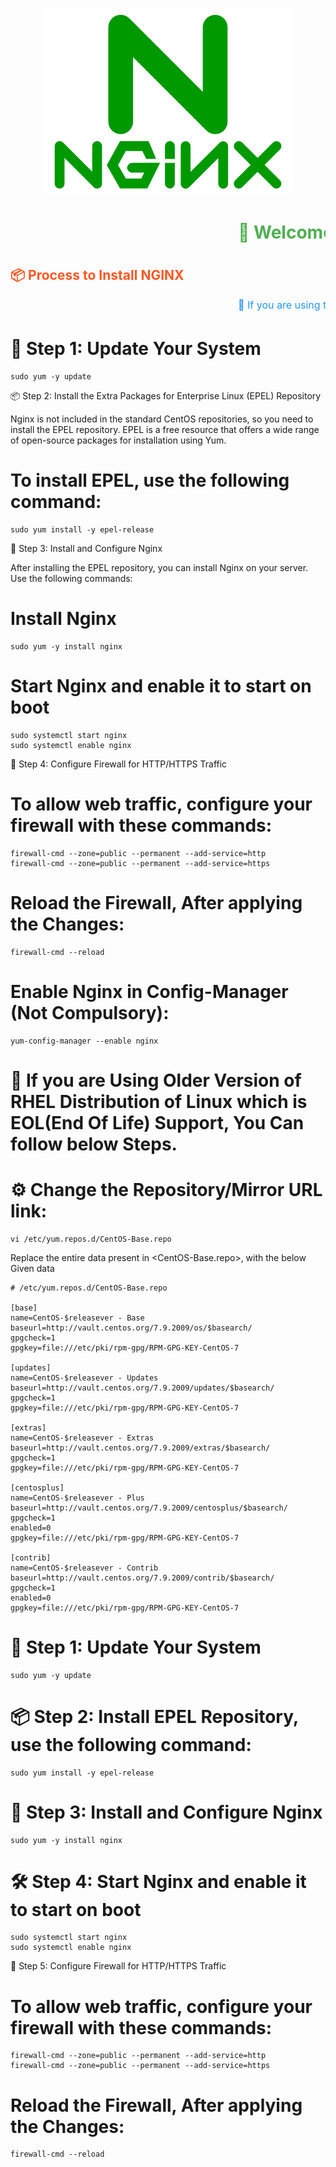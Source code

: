 <p align="center">
  <img src="https://github.com/Cancerian786/Favicon/blob/main/nginx.png" alt="DevOpsGuru Banner">
</p>

<h1 style="color:#4CAF50;"><marquee>🎉 Welcome to <em>DevOpsGuru</em></marquee></h1>

<h2 style="color:#FF5722;">📦 Process to Install NGINX</h2>

<p style="font-size:16px; color:#2196F3;">
    <marquee>📄 If you are using the latest version of RHEL distribution of Linux, you can follow the steps below.</marquee>
</p>

# 🔄 Step 1: Update Your System

<EOF>

    sudo yum -y update

📦 Step 2: Install the Extra Packages for Enterprise Linux (EPEL) Repository

Nginx is not included in the standard CentOS repositories, so you need to install the EPEL repository. EPEL is a free resource that offers a wide range of open-source packages for installation using Yum.

# To install EPEL, use the following command:

<EOF>

    sudo yum install -y epel-release

🚀 Step 3: Install and Configure Nginx

After installing the EPEL repository, you can install Nginx on your server. Use the following commands:

# Install Nginx

<EOF>

    sudo yum -y install nginx

# Start Nginx and enable it to start on boot

<EOF>

    sudo systemctl start nginx
    sudo systemctl enable nginx

🔐 Step 4: Configure Firewall for HTTP/HTTPS Traffic

# To allow web traffic, configure your firewall with these commands:

<EOF>

    firewall-cmd --zone=public --permanent --add-service=http
    firewall-cmd --zone=public --permanent --add-service=https

# Reload the Firewall, After applying the Changes:

<EOF>

    firewall-cmd --reload

# Enable Nginx in Config-Manager (Not Compulsory):

<EOF>

    yum-config-manager --enable nginx

# 📄 If you are Using Older Version of RHEL Distribution of Linux which is EOL(End Of Life) Support, You Can follow below Steps.

# ⚙️ Change the Repository/Mirror URL link:

<EOF>

    vi /etc/yum.repos.d/CentOS-Base.repo

Replace the entire data present in <CentOS-Base.repo>, with the below Given data

<EOF>

    # /etc/yum.repos.d/CentOS-Base.repo

    [base]
    name=CentOS-$releasever - Base
    baseurl=http://vault.centos.org/7.9.2009/os/$basearch/
    gpgcheck=1
    gpgkey=file:///etc/pki/rpm-gpg/RPM-GPG-KEY-CentOS-7

    [updates]
    name=CentOS-$releasever - Updates
    baseurl=http://vault.centos.org/7.9.2009/updates/$basearch/
    gpgcheck=1
    gpgkey=file:///etc/pki/rpm-gpg/RPM-GPG-KEY-CentOS-7

    [extras]
    name=CentOS-$releasever - Extras
    baseurl=http://vault.centos.org/7.9.2009/extras/$basearch/
    gpgcheck=1
    gpgkey=file:///etc/pki/rpm-gpg/RPM-GPG-KEY-CentOS-7

    [centosplus]
    name=CentOS-$releasever - Plus
    baseurl=http://vault.centos.org/7.9.2009/centosplus/$basearch/
    gpgcheck=1
    enabled=0
    gpgkey=file:///etc/pki/rpm-gpg/RPM-GPG-KEY-CentOS-7

    [contrib]
    name=CentOS-$releasever - Contrib
    baseurl=http://vault.centos.org/7.9.2009/contrib/$basearch/
    gpgcheck=1
    enabled=0
    gpgkey=file:///etc/pki/rpm-gpg/RPM-GPG-KEY-CentOS-7

# 🔄 Step 1: Update Your System

<EOF>

    sudo yum -y update

# 📦 Step 2: Install EPEL Repository, use the following command:

<EOF>

    sudo yum install -y epel-release

# 🚀 Step 3: Install and Configure Nginx

<EOF>

    sudo yum -y install nginx

# 🛠️ Step 4: Start Nginx and enable it to start on boot

<EOF>

    sudo systemctl start nginx
    sudo systemctl enable nginx

🔐 Step 5: Configure Firewall for HTTP/HTTPS Traffic

# To allow web traffic, configure your firewall with these commands:

<EOF>

    firewall-cmd --zone=public --permanent --add-service=http
    firewall-cmd --zone=public --permanent --add-service=https

# Reload the Firewall, After applying the Changes:

<EOF>

    firewall-cmd --reload
